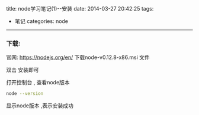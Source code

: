title: node学习笔记(1)--安装
date: 2014-03-27 20:42:25
tags:
- 笔记
categories: node
---

### 下载:

官网: https://nodejs.org/en/ 下载node-v0.12.8-x86.msi 文件

双击 安装即可

打开控制台 , 查看node版本 

```bash
node --version 
```

显示node版本 ,表示安装成功
